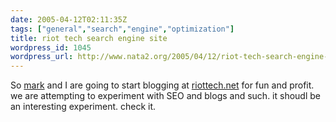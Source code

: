 ```yaml
---
date: 2005-04-12T02:11:35Z
tags: ["general","search","engine","optimization"]
title: riot tech search engine site
wordpress_id: 1045
wordpress_url: http://www.nata2.org/2005/04/12/riot-tech-search-engine-site/
---
```


So <a href="http://markhayward.net">mark</a> and I are going to start blogging at <a href="http://riottech.net">riottech.net</a> for fun and profit. we are attempting to experiment with SEO and blogs and such. it shoudl be an interesting experiment. check it. 
